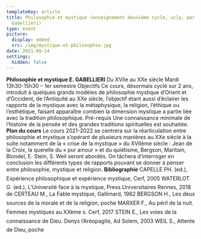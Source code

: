 ```yaml
---
templateKey: article
title: Philosophie et mystique (enseignement deuxième cycle, ucly, par Emmanuel
  Gabellieri)
type: event
picture:
  display: embed
  src: /img/mystique-et-philosophie.jpg
date: 2021-09-14
settings:
  hidden: false
---
```

**Philosophie et mystique E. GABELLIERI**
Du XVIIe au XXe siècle
Mardi 13h30-15h30 – 1er semestre
Objectifs
Ce cours, désormais cyclé sur 2 ans, introduit à quelques grands modèles de philosophie mystique d’Orient et d’Occident, de l’Antiquité au XXe siècle, l’objectif étant aussi d’éclairer les rapports de la mystique avec la métaphysique, la religion, l’éthique ou l’esthétique, faisant apparaître combien la dimension mystique a partie liée avec la tradition philosophique.
Pré-requis
Une connaissance minimale de l’histoire de la pensée et des grandes traditions spirituelles est souhaitée.
**Plan du cours**
Le cours 2021-2022 se centrera sur la réarticulation entre philosophie et mystique s’opérant de plusieurs manières au XXe siècle à la suite notamment de la « crise de la mystique » du XVIIème siècle : Jean de la Croix, la querelle du « pur amour » et du quiétisme, Bergson, Maritain, Blondel, E. Stein, S. Weil seront abordés. On tâchera d’interroger en conclusion les différents types de rapports pouvant se donner à penser entre philosophie, mystique et religion.
**Bibliographie**
CAPELLE PH. (ed.), Expérience philosophique et expérience mystique, Cerf, 2005
WATERLOT G. (ed.), L’Université face à la mystique, Press.Universitaires Rennes, 2018
de CERTEAU M., La Fable mystique, Gallimard, 1982
BERGSON H., Les deux sources de la morale et de la religion, poche
MARXER F., Au péril de la nuit. Femmes mystiques au XXème s. Cerf, 2017
STEIN E., Les voies de la connaissance de Dieu. Denys l’Aréopagite, Ad Solem, 2003
WEIL S., Attente de Dieu, poche